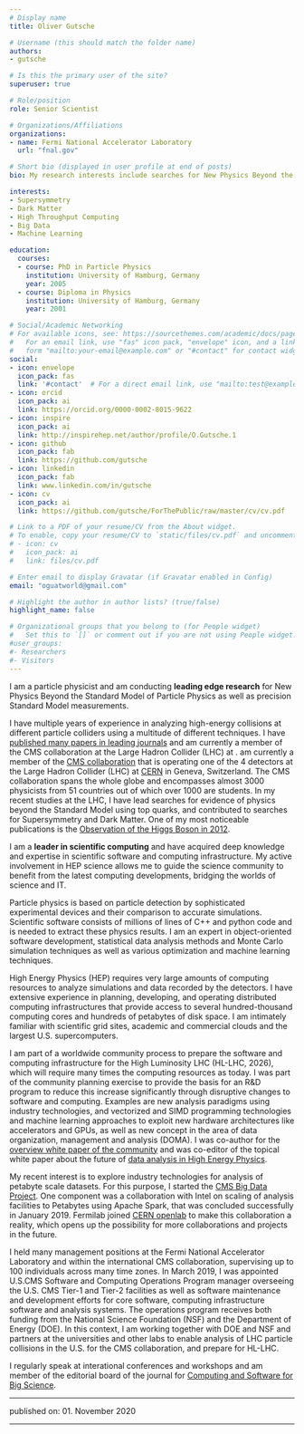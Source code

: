 ```yaml
---
# Display name
title: Oliver Gutsche

# Username (this should match the folder name)
authors:
- gutsche

# Is this the primary user of the site?
superuser: true

# Role/position
role: Senior Scientist

# Organizations/Affiliations
organizations:
- name: Fermi National Accelerator Laboratory
  url: "fnal.gov"

# Short bio (displayed in user profile at end of posts)
bio: My research interests include searches for New Physics Beyond the Standard Model of Particle Physics and leading edge scientific computing, especially data analysis technologies.

interests:
- Supersymmetry
- Dark Matter
- High Throughput Computing
- Big Data
- Machine Learning

education:
  courses:
  - course: PhD in Particle Physics
    institution: University of Hamburg, Germany
    year: 2005
  - course: Diploma in Physics
    institution: University of Hamburg, Germany
    year: 2001

# Social/Academic Networking
# For available icons, see: https://sourcethemes.com/academic/docs/page-builder/#icons
#   For an email link, use "fas" icon pack, "envelope" icon, and a link in the
#   form "mailto:your-email@example.com" or "#contact" for contact widget.
social:
- icon: envelope
  icon_pack: fas
  link: '#contact'  # For a direct email link, use "mailto:test@example.org".
- icon: orcid
  icon_pack: ai
  link: https://orcid.org/0000-0002-8015-9622
- icon: inspire
  icon_pack: ai
  link: http://inspirehep.net/author/profile/O.Gutsche.1
- icon: github
  icon_pack: fab
  link: https://github.com/gutsche
- icon: linkedin
  icon_pack: fab
  link: www.linkedin.com/in/gutsche
- icon: cv
  icon_pack: ai
  link: https://github.com/gutsche/ForThePublic/raw/master/cv/cv.pdf

# Link to a PDF of your resume/CV from the About widget.
# To enable, copy your resume/CV to `static/files/cv.pdf` and uncomment the lines below.
# - icon: cv
#   icon_pack: ai
#   link: files/cv.pdf

# Enter email to display Gravatar (if Gravatar enabled in Config)
email: "oguatworld@gmail.com"

# Highlight the author in author lists? (true/false)
highlight_name: false

# Organizational groups that you belong to (for People widget)
#   Set this to `[]` or comment out if you are not using People widget.
#user_groups:
#- Researchers
#- Visitors
---
```




I am a particle physicist and am conducting **leading edge research** for New Physics Beyond the Standard Model of Particle Physics as well as precision Standard Model measurements.

I have multiple years of experience in analyzing high-energy collisions at different particle colliders using a multitude of different techniques. I have [published many papers in leading journals](https://github.com/gutsche/ForThePublic/raw/master/publication_list/complete_publication_list.pdf) and am currently a member of the CMS collaboration at the Large Hadron Collider (LHC) at . am currently a member of the [CMS collaboration](https://cms.cern/) that is operating one of the 4 detectors at the Large Hadron Collider (LHC) at [CERN](https://home.cern/) in Geneva, Switzerland. The CMS collaboration spans the whole globe and encompasses almost 3000 physicists from 51 countries out of which over 1000 are students. In my recent studies at the LHC, I have lead searches for evidence of physics beyond the Standard Model using top quarks, and contributed to searches for Supersymmetry and Dark Matter. One of my most noticeable publications is the [Observation of the Higgs Boson in 2012](https://doi.org/10.1016/j.physletb.2012.08.021).

I am a **leader in scientific computing** and have acquired deep knowledge and expertise in scientific software and computing infrastructure. My active involvement in HEP science allows me to guide the science community to benefit from the latest computing developments, bridging the worlds of science and IT.

Particle physics is based on particle detection by sophisticated experimental devices and their comparison to accurate simulations. Scientific software consists of millions of lines of C++ and python code and is needed to extract these physics results. I am an expert in object-oriented software development, statistical data analysis methods and Monte Carlo simulation techniques as well as various optimization and machine learning techniques.

High Energy Physics (HEP) requires very large amounts of computing resources to analyze simulations and data recorded by the detectors. I have extensive experience in planning, developing, and operating distributed computing infrastructures that provide access to several hundred-thousand computing cores and hundreds of petabytes of disk space. I am intimately familiar with scientific grid sites, academic and commercial clouds and the largest U.S. supercomputers.

I am part of a worldwide community process to prepare the software and computing infrastructure for the High Luminosity LHC (HL-LHC, 2026), which will require many times the computing resources as today. I was part of the community planning exercise to provide the basis for an R&D program to reduce this increase significantly through disruptive changes to software and computing. Examples are new analysis paradigms using industry technologies, and vectorized and SIMD programming technologies and machine learning approaches to exploit new hardware architectures like accelerators and GPUs, as well as new concept in the area of data organization, management and analysis (DOMA). I was co-author for the [overview white paper of the community](http://arxiv.org/abs/1712.06982) and was co-editor of the topical white paper about the future of [data analysis in High Energy Physics](http://arxiv.org/abs/1804.03983).

My recent interest is to explore industry technologies for analysis of petabyte scale datasets. For this purpose, I started the [CMS Big Data Project](https://cms-big-data.github.io/). One component was a collaboration with Intel on scaling of analysis facilities to Petabytes using Apache Spark, that was concluded successfully in January 2019. Fermilab joined [CERN openlab](https://openlab.cern/) to make this collaboration a reality, which opens up the possibility for more collaborations and projects in the future.

I held many management positions at the Fermi National Accelerator Laboratory and within the international CMS collaboration, supervising up to 100 individuals across many time zones. In March 2019, I was appointed U.S.CMS Software and Computing Operations Program manager overseeing the U.S. CMS Tier-1 and Tier-2 facilities as well as software maintenance and development efforts for core software, computing infrastructure software and analysis systems. The operations program receives both funding from the National Science Foundation (NSF) and the Department of Energy (DOE). In this context, I am working together with DOE and NSF and partners at the universities and other labs to enable analysis of LHC particle collisions in the U.S. for the CMS collaboration, and prepare for HL-LHC.

I regularly speak at interational conferences and workshops and am member of the editorial board of the journal for [Computing and Software for Big Science](https://www.springer.com/physics/particle+and+nuclear+physics/journal/41781?countryChanged=true).


----------

published on: 01. November 2020

----------
